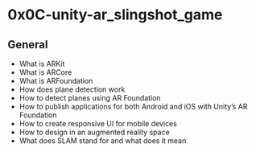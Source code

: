 # 0x0C-unity-ar_slingshot_game

## General

* What is ARKit
* What is ARCore
* What is ARFoundation
* How does plane detection work
* How to detect planes using AR Foundation
* How to publish applications for both Android and iOS with Unity’s AR Foundation
* How to create responsive UI for mobile devices
* How to design in an augmented reality space
* What does SLAM stand for and what does it mean
